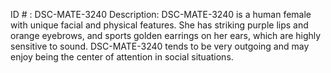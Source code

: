 ID # : DSC-MATE-3240
Description: DSC-MATE-3240 is a human female with unique facial and physical features. She has striking purple lips and orange eyebrows, and sports golden earrings on her ears, which are highly sensitive to sound. DSC-MATE-3240 tends to be very outgoing and may enjoy being the center of attention in social situations. 